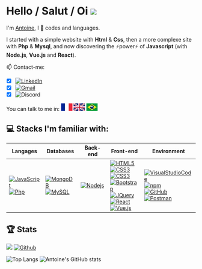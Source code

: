 # Hello / Salut / Oi <img height="25" src="https://camo.githubusercontent.com/e8e7b06ecf583bc040eb60e44eb5b8e0ecc5421320a92929ce21522dbc34c891/68747470733a2f2f6d656469612e67697068792e636f6d2f6d656469612f6876524a434c467a6361737252346961377a2f67697068792e676966">

I'm [Antoine](https://antoinebollinger.github.io/), I 💙 codes and languages.

I started with a simple website with **Html** & **Css**, then a more complexe site with **Php** & **Mysql**, and now discovering the ⚡power⚡ of **Javascript** (with **Node.js**, **Vue.js** and **React**).

📫 Contact-me: 
- [x] [![LinkedIn](https://img.shields.io/badge/-LinkedIn-blue?logo=linkedin)](https://www.linkedin.com/in/antoinebollinger)
- [x] [![Gmail](https://img.shields.io/badge/-Gmail-black?logo=gmail)](mailto:antoine.bollinger@gmail.com)
- [x] ![Discord](https://img.shields.io/badge/-AntoineBo%239898-black?logo=discord)

You can talk to me in:
![FR_20](img/fr.jpg)
![GB_20](img/en.jpg)
![BR_20](img/br.jpg)

## 💻 Stacks I'm familiar with:

| Langages | Databases | Back-end |Front-end | Environment |
| --- | --- | --- | --- | --- |
| [![JavaScript](https://img.shields.io/badge/-JavaScript-black?logo=javascript)](https://developer.mozilla.org/fr/docs/Web/JavaScript) <br> [![Php](https://img.shields.io/badge/-Php-blue?logo=php)](https://www.php.net) | [![MongoDB](https://img.shields.io/badge/-MongoDB-green?logo=mongodb)](https://www.mongodb.com) <br> [![MySQL](https://img.shields.io/badge/-MySQL-orange?logo=mysql)](https://www.mysql.com) | [![Nodejs](https://img.shields.io/badge/-Nodejs-black?logo=Node.js)](https://nodejs.org) | [![HTML5](https://img.shields.io/badge/-HTML5-E34F26?logo=html5&logoColor=white)](https://developer.mozilla.org/en-US/docs/Web/HTML) <br> [![CSS3](https://img.shields.io/badge/-CSS3-1572B6?logo=css3)](https://developer.mozilla.org/en-US/docs/Web/CSS) <br> [![CSS3](https://img.shields.io/badge/-SASS-pink?logo=sass)](https://sass-lang.com) <br> [![Bootstrap](https://img.shields.io/badge/-Bootstrap-563D7C?logo=bootstrap)](https://getbootstrap.com) <br> [![JQuery](https://img.shields.io/badge/-JQuery-blue?logo=jquery)](https://jquery.com) <br> [![React](https://img.shields.io/badge/-React-blue?logo=react)](https://reactjs.org) <br> [![Vue.js](https://img.shields.io/badge/-Vue.js-green?logo=vue.js)](https://vuejs.org) | [![VisualStudioCode](https://img.shields.io/badge/-VisualStudioCode-blue?logo=visualstudio)](https://code.visualstudio.com) <br> [![npm](https://img.shields.io/npm/v/npm.svg?logo=npm)](https://www.npmjs.com) <br> [![GitHub](https://img.shields.io/badge/-GitHub-black?logo=github)](https://github.com) <br> [![Postman](https://img.shields.io/badge/-Postman-orange?logo=postman)](https://www.postman.com) |

## 🏆 Stats

![](https://komarev.com/ghpvc/?username=antoinebollinger&color=yellow) [![Github](https://img.shields.io/github/followers/antoinebollinger?label=Followers&logo=Github)](https://github.com/antoinebollinger)

![Top Langs](https://github-readme-stats.vercel.app/api/top-langs/?username=antoinebollinger&show_icons=true&include_all_commits=true&layout=compact&hide_title=true&hide_border=true) ![Antoine's GitHub stats](https://github-readme-stats.vercel.app/api?username=antoinebollinger&hide_title=true&hide_border=true&show_icons=true)
